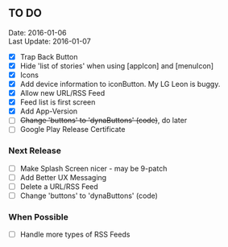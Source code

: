 ## TO DO ##
Date: 2016-01-06<br>
Last Update: 2016-01-07

- [X] Trap Back Button
- [X] Hide 'list of stories' when using [appIcon] and [menuIcon]
- [X] Icons
- [X] Add device information to iconButton. My LG Leon is buggy.
- [X] Allow new URL/RSS Feed
- [X] Feed list is first screen
- [X] Add App-Version
- [ ] ~~Change 'buttons' to 'dynaButtons' (code)~~, do later
- [ ] Google Play Release Certificate

### Next Release ###

- [ ] Make Splash Screen nicer - may be 9-patch
- [ ] Add Better UX Messaging
- [ ] Delete a URL/RSS Feed
- [ ] Change 'buttons' to 'dynaButtons' (code)

### When Possible ###

- [ ] Handle more types of RSS Feeds